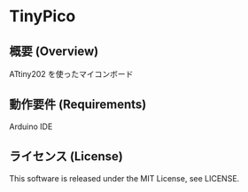 # TinyPico

## 概要 (Overview)

ATtiny202 を使ったマイコンボード

## 動作要件 (Requirements)

Arduino IDE

## ライセンス (License)

This software is released under the MIT License, see LICENSE.
